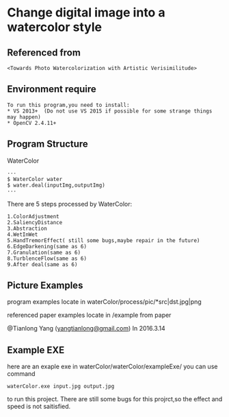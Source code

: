 # Change digital image into a watercolor style

## Referenced from 
```
<Towards Photo Watercolorization with Artistic Verisimilitude>
```

## Environment require
	To run this program,you need to install:
	* VS 2013+  (Do not use VS 2015 if possible for some strange things may happen)
	* OpenCV 2.4.11+

## Program Structure
WaterColor
	
	···
	$ WaterColor water
	$ water.deal(inputImg,outputImg)
	···
There are 5 steps processed by WaterColor:

	1.ColorAdjustment
	2.SaliencyDistance
	3.Abstraction
	4.WetInWet
	5.HandTremorEffect( still some bugs,maybe repair in the future)
	6.EdgeDarkening(same as 6)
	7.Granulation(same as 6)
	8.TurblenceFlow(same as 6)
	9.After deal(same as 6)


## Picture Examples
program examples locate in waterColor/process/pic/*src|dst.jpg|png
 
referenced paper examples locate in /example from paper

@Tianlong Yang (yangtianlong@gmail.com)    In 2016.3.14

## Example EXE
here are an exaple exe in waterColor/waterColor/exampleExe/
you can use command
```
waterColor.exe input.jpg output.jpg
```
to run this project.
There are still some bugs for this projrct,so the effect and speed is not saitisfied.